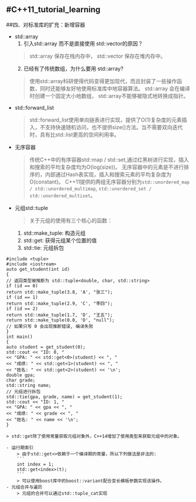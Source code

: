 #C++11_tutorial_learning
---
##四、对标准库的扩充：新增容器
+ std::array
	1. 引入std::array 而不是直接使用 std::vector的原因？
	> std::array 保存在栈内存中， std::vector 保存在堆内存中。
	2. 已经有了传统数组，为什么要用 std::array?
	> 使用std::array科研使得代码变得更加现代，而且封装了一些操作函数，同时还能够友好地使用标准库中地容器算法。
	> std::array 会在编译时创建一个固定大小地数组， std::array不能够被隐式地转换成指针。
+ std::forward_list
	> std::forward_list使用单向链表进行实现，提供了O(1)复杂度的元素插入，不支持快速随机访问，也不提供size()方法。当不需要双向迭代时，具有比std::list更高的空间利用率。
+ 无序容器
	> 传统C++中的有序容器std::map / std::set,通过红黑树进行实现，插入和搜索的平均复杂度均为O(log(size))。
	> 无序容器中的元素是不进行排序的，内部通过Hash表实现，插入和搜索元素的平均复杂度为O(constant)。
	> C++11提供的两组无序容器分别为```std::unordered_map / std::unordered_multimap```, ```std::unordered_set / std::unordered_multiset```。
+ 元组std::tuple
	> 关于元组的使用有三个核心的函数：
	1. std::make_tuple: 构造元组
	2. std::get: 获得元组某个位置的值
	3. std::tie: 元组拆包
```
#include <tuple>
#include <iostream>
auto get_student(int id)
{
// 返回类型被推断为 std::tuple<double, char, std::string>
if (id == 0)
return std::make_tuple(3.8, 'A', "张三");
if (id == 1)
return std::make_tuple(2.9, 'C', "李四");
if (id == 2)
return std::make_tuple(1.7, 'D', "王五");
return std::make_tuple(0.0, 'D', "null");
// 如果只写 0 会出现推断错误, 编译失败
}
int main()
{
auto student = get_student(0);
std::cout << "ID: 0, "
<< "GPA: " << std::get<0>(student) << ", "
<< "成绩: " << std::get<1>(student) << ", "
<< "姓名: " << std::get<2>(student) << '\n';
double gpa;
char grade;
std::string name;
// 元组进行拆包
std::tie(gpa, grade, name) = get_student(1);
std::cout << "ID: 1, "
<< "GPA: " << gpa << ", "
<< "成绩: " << grade << ", "
<< "姓名: " << name << '\n';
}
```
	> std::get除了使用常量获取元组对象外，C++14增加了使用类型来获取元组中的对象。
	
	- 运行期索引
		> 由于std::get<>依赖于一个编译期的常量，所以下列做法是非法的:
		```
		int index = 1;
		std::get<index>(t);
		```
		> 可以使用boost库中的boost::variant配合变长模板参数实现该操作。
	- 元组合并与遍历
		> 元组的合并可以通过std::tuple_cat实现